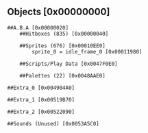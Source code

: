 ## Objects [0x00000000]
	##A.B.A [0x00000020]
 		##Hitboxes (835) [0x00000040]
   
   		##Sprites (676) [0x00010EE0]
	 		sprite_0 = idle_frame_0 [0x00011980]
	
		##Scripts/Play Data [0x0047F0E0]
  
  		##Palettes (22) [0x0048AAE0]
	
	##Extra_0 [0x004904A0]
 
 	##Extra_1 [0x00519B70]
  
  	##Extra_2 [0x00522090]
   
   	##Sounds (Unused) [0x0053A5C0]
